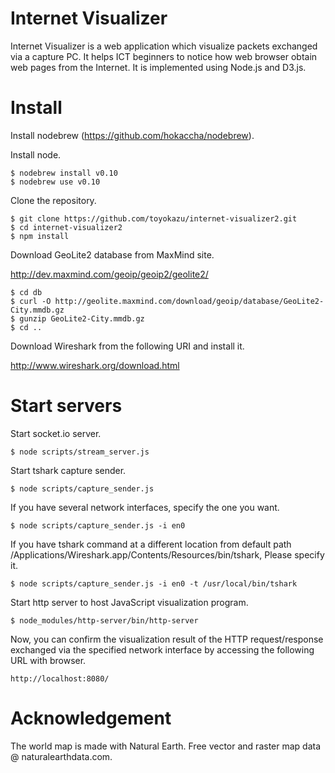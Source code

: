 # Internet Visualizer

Internet Visualizer is a web application which visualize packets
exchanged via a capture PC. It helps ICT beginners to notice how
web browser obtain web pages from the Internet. It is implemented
using Node.js and D3.js.

# Install

Install nodebrew (https://github.com/hokaccha/nodebrew).

Install node.

    $ nodebrew install v0.10
    $ nodebrew use v0.10

Clone the repository.

    $ git clone https://github.com/toyokazu/internet-visualizer2.git
    $ cd internet-visualizer2
    $ npm install

Download GeoLite2 database from MaxMind site.

http://dev.maxmind.com/geoip/geoip2/geolite2/

    $ cd db
    $ curl -O http://geolite.maxmind.com/download/geoip/database/GeoLite2-City.mmdb.gz
    $ gunzip GeoLite2-City.mmdb.gz
    $ cd ..

Download Wireshark from the following URI and install it.

http://www.wireshark.org/download.html


# Start servers

Start socket.io server.

    $ node scripts/stream_server.js

Start tshark capture sender.

    $ node scripts/capture_sender.js

If you have several network interfaces, specify the one you want.

    $ node scripts/capture_sender.js -i en0

If you have tshark command at a different location from default
path /Applications/Wireshark.app/Contents/Resources/bin/tshark,
Please specify it.

    $ node scripts/capture_sender.js -i en0 -t /usr/local/bin/tshark

Start http server to host JavaScript visualization program.

    $ node_modules/http-server/bin/http-server

Now, you can confirm the visualization result of the HTTP request/response
exchanged via the specified network interface by accessing the following
URL with browser.

    http://localhost:8080/

# Acknowledgement

The world map is made with Natural Earth. Free vector and raster map data @ naturalearthdata.com.
